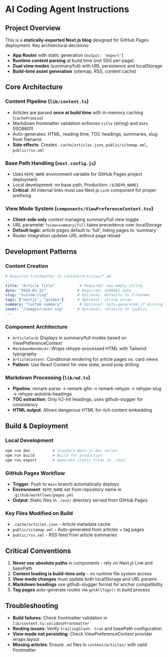 # AI Coding Agent Instructions

## Project Overview

This is a **statically-exported Next.js blog** designed for GitHub Pages deployment. Key architectural decisions:
- **App Router** with static generation (`output: 'export'`)
- **Runtime content parsing** at build time (not SSG per-page)
- **Dual view modes** (summary/full) with URL persistence and localStorage
- **Build-time asset generation** (sitemap, RSS, content cache)

## Core Architecture

### Content Pipeline (`lib/content.ts`)
- Articles are parsed **once at build time** with in-memory caching (`cachePromise`)
- Markdown frontmatter validation enforces `title` (string) and `date` (ISO8601)
- Auto-generates: HTML, reading time, TOC headings, summaries, slug from filename
- **Side effects**: Creates `.cache/articles.json`, `public/sitemap.xml`, `public/rss.xml`

### Base Path Handling (`next.config.js`)
- Uses `REPO_NAME` environment variable for GitHub Pages project deployment
- Local development: no base path, Production: `/${REPO_NAME}`
- **Critical**: All internal links must use Next.js `Link` component for proper prefixing

### View Mode System (`components/ViewPreferenceContext.tsx`)
- **Client-side only** context managing summary/full view toggle
- URL parameter `?view=summary|full` takes precedence over localStorage
- **Default logic**: article pages default to 'full', listing pages to 'summary'
- Router integration updates URL without page reload

## Development Patterns

### Content Creation
```yaml
# Required frontmatter in content/articles/*.md
---
title: "Article Title"           # Required: non-empty string
date: "2024-03-12"              # Required: ISO8601 date
slug: "custom-slug"             # Optional: defaults to filename
tags: ["nextjs", "guides"]      # Optional: string array
summary: "Custom summary"        # Optional: auto-generated if missing
cover: "/images/cover.svg"      # Optional: relative to /public
---
```

### Component Architecture
- `ArticleCard`: Displays in summary/full modes based on ViewPreferenceContext
- `MarkdownRenderer`: Wraps rehype-processed HTML with Tailwind typography
- `ArticleContent`: Conditional rendering for article pages vs. card views
- **Pattern**: Use React Context for view state, avoid prop drilling

### Markdown Processing (`lib/md.ts`)
- **Pipeline**: remark-parse → remark-gfm → remark-rehype → rehype-slug → rehype-autolink-headings
- **TOC extraction**: Only h2-h4 headings, uses github-slugger for consistency
- **HTML output**: Allows dangerous HTML for rich content embedding

## Build & Deployment

### Local Development
```bash
npm run dev          # Standard Next.js dev server
npm run build        # Build for production
npm run export       # Generate static files in ./out/
```

### GitHub Pages Workflow
- **Trigger**: Push to `main` branch automatically deploys
- **Environment**: `REPO_NAME` set from repository name in `.github/workflows/pages.yml`
- **Output**: Static files in `./out/` directory served from GitHub Pages

### Key Files Modified on Build
- `.cache/articles.json` - Article metadata cache
- `public/sitemap.xml` - Auto-generated from articles + tag pages
- `public/rss.xml` - RSS feed from article summaries

## Critical Conventions

1. **Never use absolute paths** in components - rely on Next.js Link and basePath
2. **Content loading is build-time only** - no runtime file system access
3. **View mode changes** must update both localStorage and URL params
4. **Markdown headings** use github-slugger format for anchor compatibility
5. **Tag pages** auto-generate routes via `getAllTags()` in build process

## Troubleshooting

- **Build failures**: Check frontmatter validation in `lib/content.ts:validateFrontmatter`
- **Routing issues**: Verify `trailingSlash: true` and basePath configuration
- **View mode not persisting**: Check ViewPreferenceContext provider wraps layout
- **Missing articles**: Ensure `.md` files in `content/articles/` with valid frontmatter